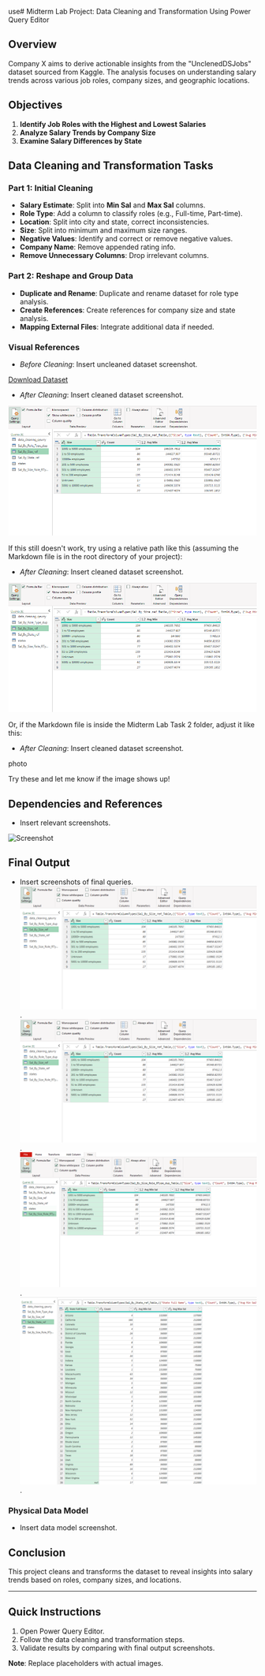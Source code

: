 use# Midterm Lab Project: Data Cleaning and Transformation Using Power Query Editor

## Overview

Company X aims to derive actionable insights from the "UnclenedDSJobs" dataset sourced from Kaggle. The analysis focuses on understanding salary trends across various job roles, company sizes, and geographic locations.

## Objectives

1. **Identify Job Roles with the Highest and Lowest Salaries**
2. **Analyze Salary Trends by Company Size**
3. **Examine Salary Differences by State**

## Data Cleaning and Transformation Tasks

### Part 1: Initial Cleaning

- **Salary Estimate**: Split into **Min Sal** and **Max Sal** columns.
- **Role Type**: Add a column to classify roles (e.g., Full-time, Part-time).
- **Location**: Split into city and state, correct inconsistencies.
- **Size**: Split into minimum and maximum size ranges.
- **Negative Values**: Identify and correct or remove negative values.
- **Company Name**: Remove appended rating info.
- **Remove Unnecessary Columns**: Drop irrelevant columns.

### Part 2: Reshape and Group Data

- **Duplicate and Rename**: Duplicate and rename dataset for role type analysis.
- **Create References**: Create references for company size and state analysis.
- **Mapping External Files**: Integrate additional data if needed.

### Visual References

- *Before Cleaning*: Insert uncleaned dataset screenshot.

[Download Dataset](https://drive.google.com/uc?export=download&id=14Q4Hut6UCuZtrU8rXWle-qcv_Y9yqUE3)
  
- *After Cleaning*: Insert cleaned dataset screenshot.

![Screenshot](Midterm%20Lab%20Task%202/Images/2.png)

If this still doesn't work, try using a relative path like this (assuming the Markdown file is in the root directory of your project):

- *After Cleaning*: Insert cleaned dataset screenshot.

![Screenshot](./Midterm%20Lab%20Task%202/Images/2.png)

Or, if the Markdown file is inside the Midterm Lab Task 2 folder, adjust it like this:

- *After Cleaning*: Insert cleaned dataset screenshot.

photo

Try these and let me know if the image shows up!


## Dependencies and References

- Insert relevant screenshots.

![Screenshot](2.png)

## Final Output

- Insert screenshots of final queries.
![Screenshot](./Midterm%20Lab%20Task%202/Images/2.png). 
![Screenshot](./Midterm%20Lab%20Task%202/Images/2.png). 
![Screenshot](./Midterm%20Lab%20Task%202/Images/3.png). 
![Screenshot](./Midterm%20Lab%20Task%202/Images/4.png). 

### Physical Data Model

- Insert data model screenshot.

## Conclusion

This project cleans and transforms the dataset to reveal insights into salary trends based on roles, company sizes, and locations.

---

## Quick Instructions

1. Open Power Query Editor.
2. Follow the data cleaning and transformation steps.
3. Validate results by comparing with final output screenshots.

**Note**: Replace placeholders with actual images.
